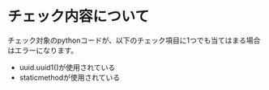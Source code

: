 # チェック内容について

チェック対象のpythonコードが、以下のチェック項目に1つでも当てはまる場合はエラーになります。

- uuid.uuid1()が使用されている
- staticmethodが使用されている